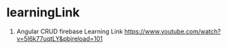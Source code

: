 # learningLink

1. Angular CRUD firebase Learning Link
https://www.youtube.com/watch?v=5I6k77uqtLY&pbjreload=101

